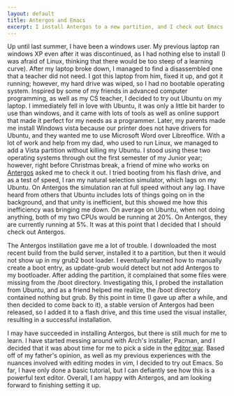 ```yaml
---
layout: default
title: Antergos and Emacs
excerpt: I install Antergos to a new partition, and I check out Emacs 
---
```

Up until last summer, I have been a windows user. My previous laptop ran windows XP even after it was discontinued, as I had nothing else to install (I was afraid of Linux, thinking that there would be too steep of a learning curve). After my laptop broke down, I managed to find a disassembled one that a teacher did not need. I got this laptop from him, fixed it up, and got it running; however, my hard drive was wiped, so I had no bootable operating system. Inspired by some of my friends in advanced computer programming, as well as my CS teacher, I decided to try out Ubuntu on my laptop. I immediately fell in love with Ubuntu, it was only a little bit harder to use than windows, and it came with lots of tools as well as online support that made it perfect for my needs as a programmer. Later, my parents made me install Windows vista because our printer does not have drivers for Ubuntu, and they wanted me to use Microsoft Word over Libreoffice. With a lot of work and help from my dad, who used to run Linux, we managed to add a Vista partition without killing my Ubuntu. I stood using these two operating systems through out the first semester of my Junior year; however, right before Christmas break, a friend of mine who works on [Antergos](http://antergos.com/) asked me to check it out. I tried booting from his flash drive, and as a test of speed, I ran my natural selection simulator, which lags on my Ubuntu. On Antergos the simulation ran at full speed without any lag. I have heard from others that Ubuntu includes lots of things going on in the background, and that unity is inefficient, but this showed me how this inefficiency was bringing me down. On average on Ubuntu, when not doing anything, both of my two CPUs would be running at 20%. On Antergos, they are currently running at 5%. It was at this point that I decided that I should check out Antergos.

The Antergos instillation gave me a lot of trouble. I downloaded the most recent build from the build server, installed it to a partition, but then it would not show up in my grub2 boot loader. I eventually learned how to manually create a boot entry, as update-grub would detect but not add Antergos to my bootloader. After adding the partition, it complained that some files were missing from the /boot directory. Investigating this, I probed the installation from Ubuntu, and as a friend helped me realize, the /boot directory contained nothing but grub. By this point in time (I gave up after a while, and then decided to come back to it), a stable version of Antergos had been released, so I added it to a flash drive, and this time used the visual installer, resulting in a successful installation.

I may have succeeded in installing Antergos, but there is still much for me to learn. I have started messing around with Arch's installer, Pacman, and I decided that it was about time for me to pick a side in the [editor war](http://en.wikipedia.org/wiki/Editor_war). Based off of my father's opinion, as well as my previous experiences with the nuances involved with editing modes in vim, I decided to try out Emacs. So far, I have only done a basic tutorial, but I can defiantly see how this is a powerful text editor. Overall, I am happy with Antergos, and am looking forward to finishing setting it up.
